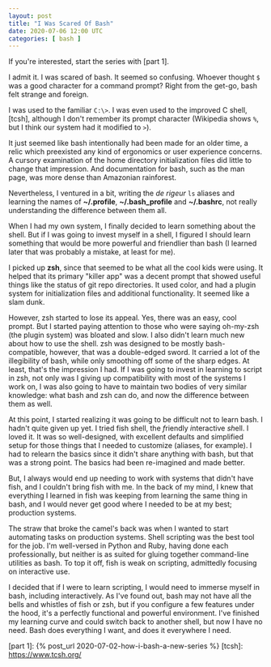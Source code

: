 ```yaml
---
layout: post
title: "I Was Scared Of Bash"
date: 2020-07-06 12:00 UTC
categories: [ bash ]
---
```


If you're interested, start the series with [part 1].

I admit it. I was scared of bash. It seemed so confusing. Whoever
thought `$` was a good character for a command prompt? Right from the
get-go, bash felt strange and foreign.

I was used to the familiar `C:\>`. I was even used to the improved C
shell, [tcsh], although I don't remember its prompt character (Wikipedia
shows `%`, but I think our system had it modified to `>`).

It just seemed like bash intentionally had been made for an older time,
a relic which preexisted any kind of ergonomics or user experience
concerns. A cursory examination of the home directory initialization
files did little to change that impression. And documentation for bash,
such as the man page, was more dense than Amazonian rainforest.

Nevertheless, I ventured in a bit, writing the *de rigeur* `ls` aliases
and learning the names of **\~/.profile**, **\~/.bash\_profile** and
**\~/.bashrc**, not really understanding the difference between them
all.

When I had my own system, I finally decided to learn something about the
shell. But if I was going to invest myself in a shell, I figured I
should learn something that would be more powerful and friendlier than
bash (I learned later that was probably a mistake, at least for me).

I picked up **zsh**, since that seemed to be what all the cool kids were
using. It helped that its primary "killer app" was a decent prompt that
showed useful things like the status of git repo directories. It used
color, and had a plugin system for initialization files and additional
functionality. It seemed like a slam dunk.

However, zsh started to lose its appeal. Yes, there was an easy, cool
prompt. But I started paying attention to those who were saying
oh-my-zsh (the plugin system) was bloated and slow. I also didn't learn
much new about how to use the shell. zsh was designed to be mostly
bash-compatible, however, that was a double-edged sword. It carried a
lot of the illegibility of bash, while only smoothing off some of the
sharp edges. At least, that's the impression I had. If I was going to
invest in learning to script in zsh, not only was I giving up
compatibility with most of the systems I work on, I was also going to
have to maintain two bodies of very similar knowledge: what bash and zsh
can do, and now the difference between them as well.

At this point, I started realizing it was going to be difficult not to
learn bash. I hadn't quite given up yet. I tried fish shell, the
*f*riendly *i*nteractive *sh*ell. I loved it. It was so well-designed,
with excellent defaults and simplified setup for those things that I
needed to customize (aliases, for example). I had to relearn the basics
since it didn't share anything with bash, but that was a strong point.
The basics had been re-imagined and made better.

But, I always would end up needing to work with systems that didn't have
fish, and I couldn't bring fish with me. In the back of my mind, I knew
that everything I learned in fish was keeping from learning the same
thing in bash, and I would never get good where I needed to be at my
best; production systems.

The straw that broke the camel's back was when I wanted to start
automating tasks on production systems. Shell scripting was the best
tool for the job. I'm well-versed in Python and Ruby, having done each
professionally, but neither is as suited for gluing together
command-line utilities as bash. To top it off, fish is weak on
scripting, admittedly focusing on interactive use.

I decided that if I were to learn scripting, I would need to immerse
myself in bash, including interactively. As I've found out, bash may not
have all the bells and whistles of fish or zsh, but if you configure a
few features under the hood, it's a perfectly functional and powerful
environment. I've finished my learning curve and could switch back to
another shell, but now I have no need. Bash does everything I want, and
does it everywhere I need.

  [part 1]: {% post_url 2020-07-02-how-i-bash-a-new-series %}
  [tcsh]: https://www.tcsh.org/
